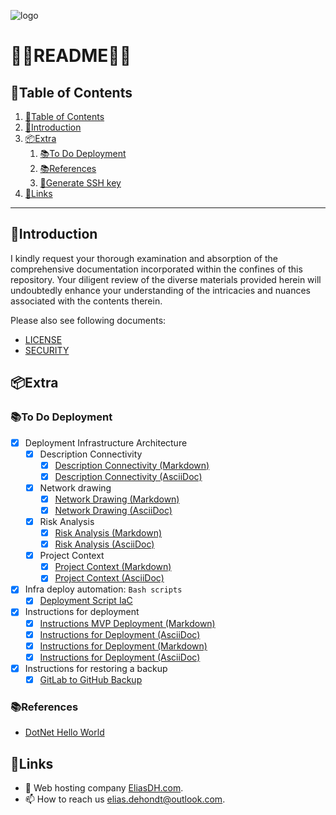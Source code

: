 ![logo](https://eliasdh.com/assets/media/images/logo-github.png)
# 💙🤍README🤍💙

## 📘Table of Contents

1. [📘Table of Contents](#📘table-of-contents)
2. [🖖Introduction](#🖖introduction)
3. [📦Extra](#📦extra)
    1. [📚To Do Deployment](#📚to-do-deployment)
    2. [📚References](#📚references)
    3. [🔑Generate SSH key](#🔑generate-ssh-key)
4. [🔗Links](#🔗links)

---

## 🖖Introduction

I kindly request your thorough examination and absorption of the comprehensive documentation incorporated within the confines of this repository. Your diligent review of the diverse materials provided herein will undoubtedly enhance your understanding of the intricacies and nuances associated with the contents therein.

Please also see following documents:
- [LICENSE](LICENSE.md)
- [SECURITY](SECURITY.md)

## 📦Extra

### 📚To Do Deployment
- [x] Deployment Infrastructure Architecture
    - [x] Description Connectivity
        - [x] [Description Connectivity (Markdown)](/Documentation/Markdown/Deployment-Analyze-and-Architecture.md#💭description-connectivity)
        - [x] [Description Connectivity (AsciiDoc)](/Documentation/AsciiDoc/Deployment-Analyze-and-Architecture.adoc#💭description-connectivity)
    - [x] Network drawing
        - [x] [Network Drawing (Markdown)](/Documentation/Markdown/Deployment-Analyze-and-Architecture.md#📷network-drawing)
        - [x] [Network Drawing (AsciiDoc)](/Documentation/AsciiDoc/Deployment-Analyze-and-Architecture.adoc#📷network-drawing)
    - [x] Risk Analysis
        - [x] [Risk Analysis (Markdown)](/Documentation/Markdown/Deployment-Analyze-and-Architecture.md#🔍risk-analysis)
        - [x] [Risk Analysis (AsciiDoc)](/Documentation/AsciiDoc/Deployment-Analyze-and-Architecture.adoc#🔍risk-analysis)
    - [x] Project Context
        - [x] [Project Context (Markdown)](/Documentation/Markdown/Deployment-Analyze-and-Architecture.md#📑context)
        - [x] [Project Context (AsciiDoc)](/Documentation/AsciiDoc/Deployment-Analyze-and-Architecture.adoc#📑context)
- [x] Infra deploy automation: `Bash scripts`
    - [x] [Deployment Script IaC](/Scripts/Deployment-Script-IaC.sh)
- [x] Instructions for deployment
    - [x] [Instructions MVP Deployment (Markdown)](/Documentation/Markdown/Instructions-MVP-Deployment.md)
    - [x] [Instructions for Deployment (AsciiDoc)](/Documentation/AsciiDoc/Instructions-MVP-Deployment.adoc)
    - [x] [Instructions for Deployment (Markdown)](/Documentation/Markdown/Instructions-IaC-Deployment.md)
    - [x] [Instructions for Deployment (AsciiDoc)](/Documentation/AsciiDoc/Instructions-IaC-Deployment.adoc)
- [x] Instructions for restoring a backup
    - [x] [GitLab to GitHub Backup](/Scripts/GitLab-to-GitHub-Backup.ps1)

### 📚References
- [DotNet Hello World](https://github.com/EliasDeHondt/DotNet-HelloWorld)

## 🔗Links
- 👯 Web hosting company [EliasDH.com](https://eliasdh.com).
- 📫 How to reach us elias.dehondt@outlook.com.